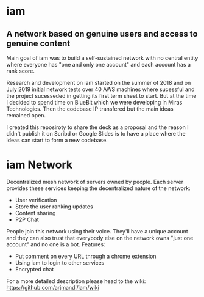 # iam
## A network based on genuine users and access to genuine content

Main goal of iam was to build a self-sustained network with no central entity where everyone has "one and only one account" and each account has a rank score.

Research and development on iam started on the summer of 2018 and on July 2019 initial network tests over 40 AWS machines where sucessful and the project sucesseded in getting its first term sheet to start. But at the time I decided to spend time on BlueBit which we were developing in Miras Technologies. Then the codebase IP transfered but the main ideas remained open.

I created this reposiroty to share the deck as a proposal and the reason I didn't publish it on Scribd or Google Slides is to have a place where the ideas can start to form a new codebase. 

# iam Network
Decentralized mesh network of servers owned by people. Each server provides these services keeping the decentralized nature of the network:
- User verification
- Store the user ranking updates
- Content sharing
- P2P Chat

People join this network using their voice. They'll have a unique account and they can also trust that everybody else on the network owns "just one account" and no one is a bot.
Features:
- Put comment on every URL through a chrome extension
- Using iam to login to other services
- Encrypted chat

For a more detailed description please head to the wiki: 
https://github.com/arjmandi/iam/wiki


